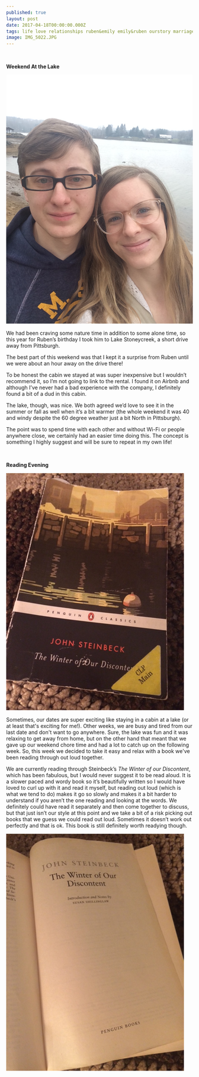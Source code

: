 ```yaml
---
published: true
layout: post
date: 2017-04-18T00:00:00.000Z
tags: life love relationships ruben&emily emily&ruben ourstory marriage lifestyle engagement family wedding dates weeklydates
image: IMG_5022.JPG
---
```


<br>


**Weekend At the Lake**

![IMG_5025.JPG](/content/IMG_5025.JPG)

We had been craving some nature time in addition to some alone time, so this year for Ruben’s birthday I took him to Lake Stoneycreek, a short drive away from Pittsburgh. 

The best part of this weekend was that I kept it a surprise from Ruben until we were about an hour away on the drive there! 

To be honest the cabin we stayed at was super inexpensive but I wouldn’t recommend it, so I’m not going to link to the rental. I found it on Airbnb and although I’ve never had a bad experience with the company, I definitely found a bit of a dud in this cabin. 

The lake, though, was nice. We both agreed we’d love to see it in the summer or fall as well when it’s a bit warmer (the whole weekend it was 40 and windy despite the 60 degree weather just a bit North in Pittsburgh). 

The point was to spend time with each other and without Wi-Fi or people anywhere close, we certainly had an easier time doing this. The concept is something I highly suggest and will be sure to repeat in my own life!

<br>

**Reading Evening**

![IMG_5368.JPG](/content/IMG_5368.JPG)



Sometimes, our dates are super exciting like staying in a cabin at a lake (or at least that's exciting for me!). Other weeks, we are busy and tired from our last date and don't want to go anywhere. Sure, the lake was fun and it was relaxing to get away from home, but on the other hand that meant that we gave up our weekend chore time and had a lot to catch up on the following week. So, this week we decided to take it easy and relax with a book we've been reading through out loud together.


We are currently reading through Steinbeck’s *The Winter of our Discontent*, which has been fabulous, but I would never suggest it to be read aloud. It is a slower paced and wordy book so it’s beautifully written so I would have loved to curl up with it and read it myself, but reading out loud (which is what we tend to do) makes it go so slowly and makes it a bit harder to understand if you aren’t the one reading and looking at the words. We definitely could have read it separately and then come together to discuss, but that just isn’t our style at this point and we take a bit of a risk picking out books that we guess we could read out loud. Sometimes it doesn’t work out perfectly and that is ok. This book is still definitely worth readying though. 


![IMG_5371.JPG](/content/IMG_5371.JPG)
